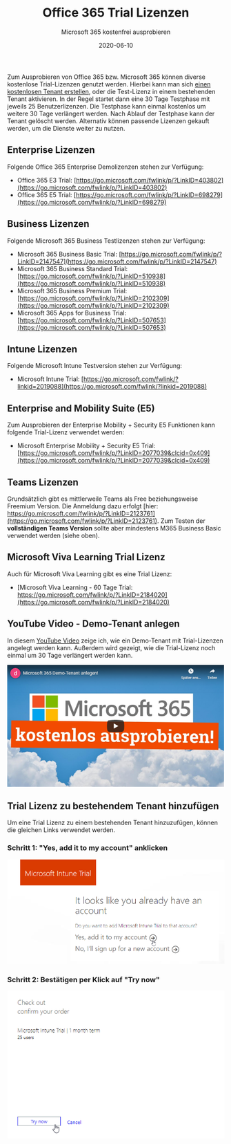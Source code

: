 ﻿---
aliases:
    - office-365-trials
slug: Office-365-Trials
title: "Office 365 Trial Lizenzen"
subtitle: Microsoft 365 kostenfrei ausprobieren
date: 2020-06-10
contenttags: [microsoft365, office365, licensing, trial]
image: /images/2020/2020-06-10_O365_Trials.png
---

Zum Ausprobieren von Office 365 bzw. Microsoft 365 können diverse kostenlose Trial-Lizenzen genutzt werden. Hierbei kann man sich [einen kostenlosen Tenant erstellen](https://www.youtube.com/watch?v=gCS2RkGWNjA), oder die Test-Lizenz in einem bestehenden Tenant aktivieren. In der Regel startet dann eine 30 Tage Testphase mit jeweils 25 Benutzerlizenzen. Die Testphase kann einmal kostenlos um weitere 30 Tage verlängert werden. Nach Ablauf der Testphase kann der Tenant gelöscht werden. Alternativ können passende Lizenzen gekauft werden, um die Dienste weiter zu nutzen.

## Enterprise Lizenzen

Folgende Office 365 Enterprise Demolizenzen stehen zur Verfügung:

-   Office 365 E3 Trial: [https://go.microsoft.com/fwlink/p/?LinkID=403802](https://go.microsoft.com/fwlink/p/?LinkID=403802)
-   Office 365 E5 Trial: [https://go.microsoft.com/fwlink/p/?LinkID=698279](https://go.microsoft.com/fwlink/p/?LinkID=698279)

## Business Lizenzen

Folgende Microsoft 365 Business Testlizenzen stehen zur Verfügung:

-   Microsoft 365 Business Basic Trial: [https://go.microsoft.com/fwlink/p/?LinkID=2147547](https://go.microsoft.com/fwlink/p/?LinkID=2147547)
-   Microsoft 365 Business Standard Trial: [https://go.microsoft.com/fwlink/p/?LinkID=510938](https://go.microsoft.com/fwlink/p/?LinkID=510938)
-   Microsoft 365 Business Premium Trial: [https://go.microsoft.com/fwlink/p/?LinkID=2102309](https://go.microsoft.com/fwlink/p/?LinkID=2102309)
-   Microsoft 365 Apps for Business Trial: [https://go.microsoft.com/fwlink/p/?LinkID=507653](https://go.microsoft.com/fwlink/p/?LinkID=507653)

## Intune Lizenzen

Folgende Microsoft Intune Testversion stehen zur Verfügung:

-   Microsoft Intune Trial: [https://go.microsoft.com/fwlink/?linkid=2019088](https://go.microsoft.com/fwlink/?linkid=2019088)

## Enterprise and Mobility Suite (E5)

Zum Ausprobieren der Enterprise Mobility + Security E5 Funktionen kann folgende Trial-Lizenz verwendet werden:

-   Microsoft Enterprise Mobility + Security E5 Trial: [https://go.microsoft.com/fwlink/p/?LinkID=2077039&clcid=0x409](https://go.microsoft.com/fwlink/p/?LinkID=2077039&clcid=0x409)

## Teams Lizenzen

Grundsätzlich gibt es mittlerweile Teams als Free beziehungsweise Freemium Version. Die Anmeldung dazu erfolgt [hier: https://go.microsoft.com/fwlink/p/?LinkID=2123761](https://go.microsoft.com/fwlink/p/?LinkID=2123761).
Zum Testen der **vollständigen Teams Version** sollte aber mindestens M365 Business Basic verwendet werden (siehe oben).

## Microsoft Viva Learning Trial Lizenz

Auch für Microsoft Viva Learning gibt es eine Trial Lizenz:

-   [Microsoft Viva Learning - 60 Tage Trial: https://go.microsoft.com/fwlink/p/?LinkID=2184020](https://go.microsoft.com/fwlink/p/?LinkID=2184020)

## YouTube Video - Demo-Tenant anlegen

In diesem [YouTube Video](https://www.youtube.com/watch?v=gCS2RkGWNjA) zeige ich, wie ein Demo-Tenant mit Trial-Lizenzen angelegt werden kann. Außerdem wird gezeigt, wie die Trial-Lizenz noch einmal um 30 Tage verlängert werden kann.

[![Microsoft 365 Demo-Tenant anlegen! (YouTube)](/images/2020/2020-07-28_yt_M365_ausprobieren.png "Microsoft 365 Demo-Tenant anlegen! (YouTube)")](https://www.youtube.com/watch?v=gCS2RkGWNjA)

## Trial Lizenz zu bestehendem Tenant hinzufügen

Um eine Trial Lizenz zu einem bestehenden Tenant hinzuzufügen, können die gleichen Links verwendet werden.

### Schritt 1: "Yes, add it to my account" anklicken

![Microsoft 365 Trial Lizenz zu bestehenden Tenant hinzufügen (1)](/images/2020/2020-07-28_IntuneTrial_1.png "Microsoft 365 Trial Lizenz zu bestehenden Tenant hinzufügen (1)")

### Schritt 2: Bestätigen per Klick auf "Try now"

![Microsoft 365 Trial Lizenz zu bestehenden Tenant hinzufügen (2)](/images/2020/2020-07-28_IntuneTrial_2.png "Microsoft 365 Trial Lizenz zu bestehenden Tenant hinzufügen (2)")
